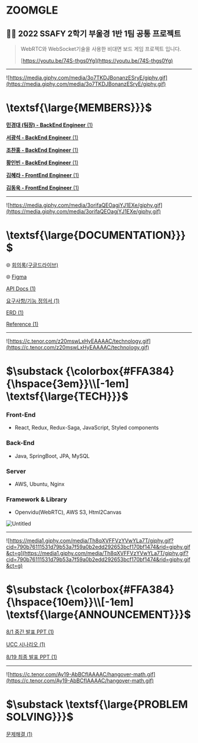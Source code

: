 # ZOOMGLE

## 👨‍💻 2022 SSAFY 2학기 부울경 1반 1팀 공통 프로젝트

> WebRTC와 WebSocket기술을 사용한 비대면 보드 게임 프로젝트 입니다.
> 
> 
> [https://youtu.be/74S-thgs0Yg](https://youtu.be/74S-thgs0Yg)
> 

---

![https://media.giphy.com/media/3o7TKDJBonanzESryE/giphy.gif](https://media.giphy.com/media/3o7TKDJBonanzESryE/giphy.gif)

# \textsf{\large{MEMBERS}}}$

[**민경대 (팀장) - BackEnd Engineer** (1)](https://www.notion.so/BackEnd-Engineer-1-7599ecdca06d4fcbbf06841901a8be67)

[**서광석 - BackEnd Engineer** (1)](https://www.notion.so/BackEnd-Engineer-1-24ae288bfee040bf9be33a2e83869683)

[**조찬홍 - BackEnd Engineer** (1)](https://www.notion.so/BackEnd-Engineer-1-7587f1ff8cde4cf4bdb93dc954bee382)

[**황인빈 - BackEnd Engineer** (1)](https://www.notion.so/BackEnd-Engineer-1-497bd0e9690f48d5ad4c4ff1e4462254)

[**김혜라 - FrontEnd Engineer** (1)](https://www.notion.so/FrontEnd-Engineer-1-879cdfe35aed4084baba7c45fdb08ac8)

[**김동욱 - FrontEnd Engineer** (1)](https://www.notion.so/FrontEnd-Engineer-1-099fb942ba0b4cc891de0a0fb38992b7)

---

![https://media.giphy.com/media/3orifaQEOagjYJ1EXe/giphy.gif](https://media.giphy.com/media/3orifaQEOagjYJ1EXe/giphy.gif)

# \textsf{\large{DOCUMENTATION}}}$

🌐 [회의록(구글드라이브)](https://drive.google.com/drive/folders/1eGN4sxA8bT_D4EkyEddgCh-O11Dh32Qe)

🌐 [Figma](https://www.figma.com/file/4oDS1uge0sg4chrb3RPW1x/common_E101?node-id=0%3A1)

[API Docs (1)](https://www.notion.so/API-Docs-1-c7365eb0f17443a68265df28180ebf09)

[요구사항/기능 정의서 (1)](https://www.notion.so/a90e6fe28da042df90e80fb080da124f)

[ERD (1)](https://www.notion.so/ERD-1-f8cb5e1b38414fe3879d8ef1fcd93e05)

[Reference (1)](https://www.notion.so/Reference-1-db2c34649652406aa408148033536a53)

---

![https://c.tenor.com/z20mswLxHyEAAAAC/technology.gif](https://c.tenor.com/z20mswLxHyEAAAAC/technology.gif)

# $\substack {\colorbox{#FFA384}{\hspace{3em}}\\[-1em] \textsf{\large{TECH}}}$

### Front-End

- React, Redux, Redux-Saga, JavaScript, Styled components

### Back-End

- Java, SpringBoot, JPA, MySQL

### Server

- AWS, Ubuntu, Nginx

### Framework & Library

- Openvidu(WebRTC), AWS S3, Html2Canvas

![Untitled](ZOOMGLE%20ea5d887300354c188bc45e49535b9596/Untitled.png)

---

![https://media1.giphy.com/media/Th8qXVFFVzYVwYLa7T/giphy.gif?cid=790b76111531d79b53a7f59a0b2edd292653bcf170bf1474&rid=giphy.gif&ct=g](https://media1.giphy.com/media/Th8qXVFFVzYVwYLa7T/giphy.gif?cid=790b76111531d79b53a7f59a0b2edd292653bcf170bf1474&rid=giphy.gif&ct=g)

# $\substack {\colorbox{#FFA384}{\hspace{10em}}\\[-1em] \textsf{\large{ANNOUNCEMENT}}}$

[8/1 중간 발표 PPT (1)](https://www.notion.so/8-1-PPT-1-f35204b9c9474f95a8e4998022357501)

[UCC 시나리오 (1)](https://www.notion.so/UCC-1-af0c6aa5dd644ee6a63d6c3a901c7001)

[8/19 최종 발표 PPT (1)](https://www.notion.so/8-19-PPT-1-28c147d5864d47a4afbc8ceaa3ef2c9c)

---

![https://c.tenor.com/Ay19-AbBCfIAAAAC/hangover-math.gif](https://c.tenor.com/Ay19-AbBCfIAAAAC/hangover-math.gif)

# $\substack \textsf{\large{PROBLEM SOLVING}}}$

[문제해결 (1)](https://www.notion.so/b8d67c9cefae459993667f5a2c73581d)
